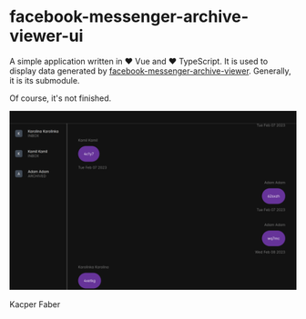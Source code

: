 # facebook-messenger-archive-viewer-ui

A simple application written in ♥️ Vue and ♥️ TypeScript. 
It is used to display data generated by [facebook-messenger-archive-viewer](https://www.github.com/kacperfaber/facebook-messenger-archive-viewer). 
Generally, it is its submodule.

Of course, it's not finished.

![github/screen1.png](github/screen1.png)


Kacper Faber